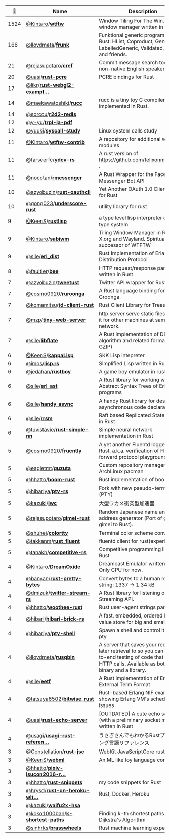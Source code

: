 |:star2: | Name | Description | 🌍|
|---|---|---|---|
|1524|[@Kintaro](https://github.com/Kintaro)/[**wtftw**](https://github.com/Kintaro/wtftw)|Window Tiling For The Win. A tiling window manager written in Rust||
|166|[@lloydmeta](https://github.com/lloydmeta)/[**frunk**](https://github.com/lloydmeta/frunk)|Funktional generic programming in Rust: HList, Coproduct, Generic, LabelledGeneric, Validated, Monoid and friends.|[:arrow_upper_right:](https://beachape.com/frunk/)|
|21|[@rejasupotaro](https://github.com/rejasupotaro)/[**cref**](https://github.com/rejasupotaro/cref)|Commit message search tool for non-native English speakers||
|20|[@uasi](https://github.com/uasi)/[**rust-pcre**](https://github.com/uasi/rust-pcre)|PCRE bindings for Rust||
|17|[@likr](https://github.com/likr)/[**rust-webgl2-exampl…**](https://github.com/likr/rust-webgl2-example)||[:arrow_upper_right:](https://likr.github.io/rust-webgl2-example)|
|14|[@maekawatoshiki](https://github.com/maekawatoshiki)/[**rucc**](https://github.com/maekawatoshiki/rucc)|rucc is a tiny toy C compiler implemented in Rust.||
|14|[@sorccu](https://github.com/sorccu)/[**r2d2-redis**](https://github.com/sorccu/r2d2-redis)|||
|12|[@y-yu](https://github.com/y-yu)/[**trpl-ja-pdf**](https://github.com/y-yu/trpl-ja-pdf)||[:arrow_upper_right:](https://y-yu.github.io/trpl-ja-pdf/a4.pdf)|
|12|[@yuuki](https://github.com/yuuki)/[**syscall-study**](https://github.com/yuuki/syscall-study)|Linux system calls study||
|11|[@Kintaro](https://github.com/Kintaro)/[**wtftw-contrib**](https://github.com/Kintaro/wtftw-contrib)|A repository for additional wtftw modules||
|11|[@farseerfc](https://github.com/farseerfc)/[**ydcv-rs**](https://github.com/farseerfc/ydcv-rs)|A rust version of https://github.com/felixonmars/ydcv/ .||
|11|[@nocotan](https://github.com/nocotan)/[**rmessenger**](https://github.com/nocotan/rmessenger)|A Rust Wrapper for the FaceBook Messenger Bot API||
|10|[@azyobuzin](https://github.com/azyobuzin)/[**rust-oauthcli**](https://github.com/azyobuzin/rust-oauthcli)|Yet Another OAuth 1.0 Client Library for Rust|[:arrow_upper_right:](http://azyobuzin.github.io/rust-oauthcli/oauthcli/)|
|10|[@gong023](https://github.com/gong023)/[**underscore-rust**](https://github.com/gong023/underscore-rust)|utility library for rust|[:arrow_upper_right:](http://gong023.github.io/underscore-rust)|
|9|[@KeenS](https://github.com/KeenS)/[**rustlisp**](https://github.com/KeenS/rustlisp)|a type level lisp interpreter on Rust's type system||
|9|[@Kintaro](https://github.com/Kintaro)/[**sabiwm**](https://github.com/Kintaro/sabiwm)|Tiling Window Manager in Rust for X.org and Wayland. Spiritual successor of WTFTW||
|9|[@sile](https://github.com/sile)/[**erl_dist**](https://github.com/sile/erl_dist)|Rust Implementation of Erlang Distribution Protocol||
|8|[@faultier](https://github.com/faultier)/[**bee**](https://github.com/faultier/bee)|HTTP request/response parser written in Rust||
|7|[@azyobuzin](https://github.com/azyobuzin)/[**tweetust**](https://github.com/azyobuzin/tweetust)|Twitter API wrapper for Rust|[:arrow_upper_right:](https://docs.rs/tweetust/)|
|7|[@cosmo0920](https://github.com/cosmo0920)/[**ruroonga**](https://github.com/cosmo0920/ruroonga)|A Rust language binding for Groonga.||
|7|[@komamitsu](https://github.com/komamitsu)/[**td-client-rust**](https://github.com/komamitsu/td-client-rust)|Rust Client Library for Treasure Data||
|7|[@mzp](https://github.com/mzp)/[**tiny-web-server**](https://github.com/mzp/tiny-web-server)|http server serve static files to public it for other machines at same network.||
|7|[@sile](https://github.com/sile)/[**libflate**](https://github.com/sile/libflate)|A Rust implementation of DEFLATE algorithm and related formats (ZLIB, GZIP)||
|6|[@KeenS](https://github.com/KeenS)/[**kappaLisp**](https://github.com/KeenS/kappaLisp)|SKK Lisp intepreter||
|6|[@imos](https://github.com/imos)/[**lisp.rs**](https://github.com/imos/lisp.rs)|Simplified Lisp written in Rust.||
|6|[@jedahan](https://github.com/jedahan)/[**rustboy**](https://github.com/jedahan/rustboy)|A game boy emulator in rust||
|6|[@sile](https://github.com/sile)/[**erl_ast**](https://github.com/sile/erl_ast)|A Rust library for working with Abstract Syntax Trees of Erlang programs||
|6|[@sile](https://github.com/sile)/[**handy_async**](https://github.com/sile/handy_async)|A handy Rust library for describing asynchronous code declaratively||
|6|[@sile](https://github.com/sile)/[**rrsm**](https://github.com/sile/rrsm)|Raft based Replicated State Machine in Rust||
|6|[@tuvistavie](https://github.com/tuvistavie)/[**rust-simple-nn**](https://github.com/tuvistavie/rust-simple-nn)|Simple neural network implementation in Rust||
|5|[@cosmo0920](https://github.com/cosmo0920)/[**fruently**](https://github.com/cosmo0920/fruently)|A yet another Fluentd logger for Rust. a.k.a. verification of Fluentd's forward protocol playground.||
|5|[@eagletmt](https://github.com/eagletmt)/[**guzuta**](https://github.com/eagletmt/guzuta)|Custom repository manager for ArchLinux pacman||
|5|[@hhatto](https://github.com/hhatto)/[**boom-rust**](https://github.com/hhatto/boom-rust)|Rust implementation of boom||
|5|[@hibariya](https://github.com/hibariya)/[**pty-rs**](https://github.com/hibariya/pty-rs)|Fork with new pseudo-terminal (PTY)||
|5|[@kazuki](https://github.com/kazuki)/[**lwc**](https://github.com/kazuki/lwc)|大型ワカメ衝突型加速器||
|5|[@rejasupotaro](https://github.com/rejasupotaro)/[**gimei-rust**](https://github.com/rejasupotaro/gimei-rust)|Random Japanese name and address generator (Port of gem's gimei to Rust).||
|5|[@shuhei](https://github.com/shuhei)/[**colortty**](https://github.com/shuhei/colortty)|Terminal color scheme converter||
|5|[@takkanm](https://github.com/takkanm)/[**rust_fluent**](https://github.com/takkanm/rust_fluent)|fluentd client for rust(experimental)||
|5|[@tanakh](https://github.com/tanakh)/[**competitive-rs**](https://github.com/tanakh/competitive-rs)|Competitive programming library for Rust||
|4|[@Kintaro](https://github.com/Kintaro)/[**DreamOxide**](https://github.com/Kintaro/DreamOxide)|Dreamcast Emulator written in Rust. Only CPU for now.||
|4|[@banyan](https://github.com/banyan)/[**rust-pretty-bytes**](https://github.com/banyan/rust-pretty-bytes)|Convert bytes to a human readable string: 1337 → 1.34 kB||
|4|[@dmizuk](https://github.com/dmizuk)/[**twitter-stream-rs**](https://github.com/dmizuk/twitter-stream-rs)|A Rust library for listening on Twitter Streaming API.||
|4|[@hhatto](https://github.com/hhatto)/[**woothee-rust**](https://github.com/hhatto/woothee-rust)|Rust user-agent strings parser||
|4|[@hibari](https://github.com/hibari)/[**hibari-brick-rs**](https://github.com/hibari/hibari-brick-rs)|A fast, embedded, ordered key-value store for big and small values||
|4|[@hibariya](https://github.com/hibariya)/[**pty-shell**](https://github.com/hibariya/pty-shell)|Spawn a shell and control it through pty||
|4|[@lloydmeta](https://github.com/lloydmeta)/[**rusqbin**](https://github.com/lloydmeta/rusqbin)|A server that saves your requests for later retrieval to so you can do end-to-end testing of code that makes HTTP calls. Available as both a binary and a library.||
|4|[@sile](https://github.com/sile)/[**eetf**](https://github.com/sile/eetf)|A Rust implementation of Erlang External Term Format||
|4|[@tatsuya6502](https://github.com/tatsuya6502)/[**bitwise_rust**](https://github.com/tatsuya6502/bitwise_rust)|Rust-based Erlang NIF examples for showing Erlang VM's scheduler issues||
|4|[@uasi](https://github.com/uasi)/[**rust-echo-server**](https://github.com/uasi/rust-echo-server)|[OUTDATED] A cute echo server (with a preliminary socket module) written in Rust||
|4|[@usagi](https://github.com/usagi)/[**usagi-rust-referen…**](https://github.com/usagi/usagi-rust-reference)|うさぎさんでもわかるRustプログラミング言語リファレンス||
|3|[@Constellation](https://github.com/Constellation)/[**rust-jsc**](https://github.com/Constellation/rust-jsc)|WebKit JavaScriptCore rust binding||
|3|[@KeenS](https://github.com/KeenS)/[**webml**](https://github.com/KeenS/webml)|An ML like toy language compiler||
|3|[@hhatto](https://github.com/hhatto)/[**pixiv-isucon2016-r…**](https://github.com/hhatto/pixiv-isucon2016-rust)|||
|3|[@hhatto](https://github.com/hhatto)/[**rust-snippets**](https://github.com/hhatto/rust-snippets)|my code snippets for Rust||
|3|[@hrysd](https://github.com/hrysd)/[**rust-on-heroku-wit…**](https://github.com/hrysd/rust-on-heroku-with-docker)|Rust, Docker, Heroku|[:arrow_upper_right:](http://docs.hrysd.org/2015/05/11/rust_on_heroku_with_docker/)|
|3|[@kazuki](https://github.com/kazuki)/[**waifu2x-hsa**](https://github.com/kazuki/waifu2x-hsa)|||
|3|[@koko1000ban](https://github.com/koko1000ban)/[**k-shortest-paths**](https://github.com/koko1000ban/k-shortest-paths)|Finding k-th shortest paths with Dijkstra's Algorithm||
|3|[@sinhrks](https://github.com/sinhrks)/[**brasswheels**](https://github.com/sinhrks/brasswheels)|Rust machine learning experiment||

